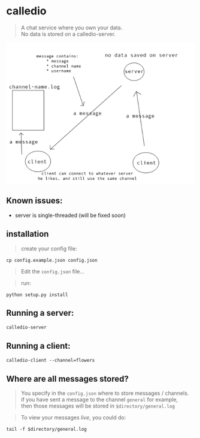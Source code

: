 # calledio
> A chat service where you own your data.  
> No data is stored on a calledio-server.

![chat.png](chat.png)

## Known issues:
* server is single-threaded (will be fixed soon)

## installation
> create your config file:

    cp config.example.json config.json

> Edit the `config.json` file...

> run:

    python setup.py install

## Running a server:

    calledio-server

## Running a client:

    calledio-client --channel=flowers


## Where are all messages stored?
> You specify in the `config.json` where to store messages / channels.  
> if you have sent a message to the channel `general` for example,  
> then those messages will be stored in `$directory/general.log`

> To view your messages _live_, you could do:

    tail -f $directory/general.log
